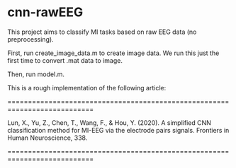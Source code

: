# cnn-rawEEG

This project aims to classify MI tasks based on raw EEG data (no preprocessing).

First, run create_image_data.m to create image data. We run this just the first time to convert .mat data to image.

Then, run model.m.

This is a rough implementation of the following article:

===========================================================================

Lun, X., Yu, Z., Chen, T., Wang, F., & Hou, Y. (2020). A simplified CNN classification method for MI-EEG via the electrode pairs signals. Frontiers in Human Neuroscience, 338.

===========================================================================
